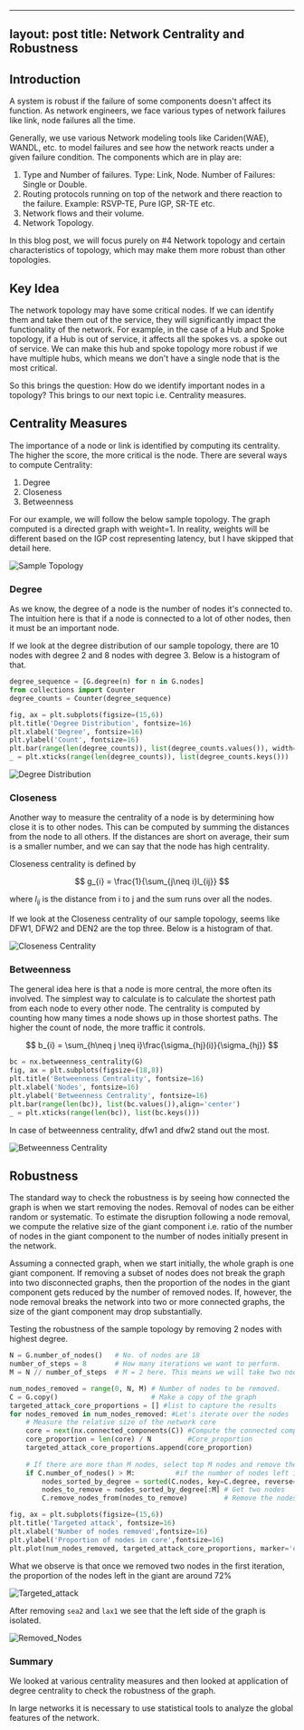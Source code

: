   ---
layout: post
title: Network Centrality and Robustness
---
## Introduction
A system is robust if the failure of some components doesn't affect its function. As network engineers, we face various types of network
failures like link, node failures all the time. 

Generally, we use various Network modeling tools like Cariden(WAE), WANDL, etc. to model failures and see how the network reacts
under a given failure condition. The components which are in play are:

1) Type and Number of failures. Type: Link, Node. Number of Failures: Single or Double.
2) Routing protocols running on top of the network and there reaction to the failure. Example: RSVP-TE, Pure IGP, SR-TE etc.
3) Network flows and their volume.
4) Network Topology. 

In this blog post, we will focus purely on #4 Network topology and certain characteristics of topology, which may make them more 
robust than other topologies.

## Key Idea
The network topology may have some critical nodes. If we can identify them and take them out of the service, they will significantly 
impact the functionality of the network. For example, in the case of a Hub and Spoke topology, if a Hub is out of service, it affects
all the spokes vs. a spoke out of service. We can make this hub and spoke topology more robust if we have multiple hubs, which means
we don't have a single node that is the most critical.

So this brings the question: How do we identify important nodes in a topology? This brings to our next topic i.e. Centrality measures.

## Centrality Measures

The importance of a node or link is identified by computing its centrality. The higher the score, the more critical is the node. There 
are several ways to compute Centrality:

1) Degree
2) Closeness
3) Betweenness

For our example, we will follow the below sample topology. The graph computed is a directed graph with weight=1. In reality,
weights will be different based on the IGP cost representing latency, but I have skipped that detail here.

![Sample Topology](/images/post7/backbone_topo.png "Topology")


### Degree
As we know, the degree of a node is the number of nodes it's connected to. The intuition here is that if a node is connected to a lot of 
other nodes, then it must be an important node.

If we look at the degree distribution of our sample topology, there are 10 nodes with degree 2 and 8 nodes with degree 3. Below is a 
histogram of that.

```python
degree_sequence = [G.degree(n) for n in G.nodes]
from collections import Counter
degree_counts = Counter(degree_sequence)

fig, ax = plt.subplots(figsize=(15,6))
plt.title('Degree Distribution', fontsize=16)
plt.xlabel('Degree', fontsize=16)
plt.ylabel('Count', fontsize=16)
plt.bar(range(len(degree_counts)), list(degree_counts.values()), width=.5,align='center',)
_ = plt.xticks(range(len(degree_counts)), list(degree_counts.keys()))
```

![Degree Distribution](/images/post7/degree_distribution.png "Degree Distribution")



### Closeness
Another way to measure the centrality of a node is by determining how close it is to other nodes. This can be computed by summing the 
distances from the node to all others. If the distances are short on average, their sum is a smaller number, and we can say that
the node has high centrality.

Closeness centrality is defined by 

$$
g_{i} = \frac{1}{\sum_{j\neq i}l_{ij}}
$$

where $l_{ij}$ is the distance from i to j and the sum runs over all the nodes.

If we look at the Closeness centrality of our sample topology, seems like DFW1, DFW2 and DEN2 are the top three. Below is a 
histogram of that.


![Closeness Centrality](/images/post7/closeness_centrality.png "Closeness Centrality")


### Betweenness
The general idea here is that a node is more central, the more often its involved. The simplest way to calculate is to calculate 
the shortest path from each node to every other node. The centrality is computed by counting how many times a node shows up in
those shortest paths. The higher the count of node, the more traffic it controls.

$$
b_{i} = \sum_{h\neq j \neq i}\frac{\sigma_{hj}(i)}{\sigma_{hj}}
$$

```python
bc = nx.betweenness_centrality(G)
fig, ax = plt.subplots(figsize=(18,8))
plt.title('Betweenness Centrality', fontsize=16)
plt.xlabel('Nodes', fontsize=16)
plt.ylabel('Betweenness Centrality', fontsize=16)
plt.bar(range(len(bc)), list(bc.values()),align='center')
_ = plt.xticks(range(len(bc)), list(bc.keys()))
```

In case of betweenness centrality, dfw1 and dfw2 stand out the most.

![Betweenness Centrality](/images/post7/betweenness_centrality.png "Betweenness Centrality")

## Robustness
The standard way to check the robustness is by seeing how connected the graph is when we start removing the nodes. Removal of nodes
can be either random or systematic. To estimate the disruption following a node removal, we compute the relative
size of the giant component i.e. ratio of the number of nodes in the giant component to the number of nodes initially present in the network.

Assuming a connected graph, when we start initially, the whole graph is one giant component. If removing a subset of nodes does
not break the graph into two disconnected graphs, then the proportion of the nodes in the giant component gets reduced by the number of removed nodes. 
If, however, the node removal breaks the network into two or more connected graphs, the size of the giant
component may drop substantially. 

Testing the robustness of the sample topology by removing 2 nodes with highest degree.


```python
N = G.number_of_nodes()   # No. of nodes are 18
number_of_steps = 8       # How many iterations we want to perform.
M = N // number_of_steps  # M = 2 here. This means we will take two nodes at a time.

num_nodes_removed = range(0, N, M) # Number of nodes to be removed. 
C = G.copy()                       # Make a copy of the graph
targeted_attack_core_proportions = [] #list to capture the results
for nodes_removed in num_nodes_removed: #Let's iterate over the nodes
    # Measure the relative size of the network core
    core = next(nx.connected_components(C)) #Compute the connected component
    core_proportion = len(core) / N         #Core_proportion 
    targeted_attack_core_proportions.append(core_proportion)
    
    # If there are more than M nodes, select top M nodes and remove them
    if C.number_of_nodes() > M:          #if the number of nodes left is greater than 2
        nodes_sorted_by_degree = sorted(C.nodes, key=C.degree, reverse=True) #Get the highest degree nodes
        nodes_to_remove = nodes_sorted_by_degree[:M] # Get two nodes
        C.remove_nodes_from(nodes_to_remove)         # Remove the nodes

fig, ax = plt.subplots(figsize=(15,6))
plt.title('Targeted attack', fontsize=16)
plt.xlabel('Number of nodes removed',fontsize=16)
plt.ylabel('Proportion of nodes in core',fontsize=16)
plt.plot(num_nodes_removed, targeted_attack_core_proportions, marker='o')
```

What we observe is that once we removed two nodes in the first iteration, the proportion of the nodes left in the giant are around 72%

![Targeted_attack](/images/post7/targeted_attack.png "Targeted Attack")


After removing `sea2` and `lax1` we see that the left side of the graph is isolated.

![Removed_Nodes](/images/post7/removed_nodes.png "Removed Nodes")


### Summary 
We looked at various centrality measures and then looked at application of degree centrality to check the robustness of the graph.

In large networks it is necessary to use statistical tools to analyze the global features of the network. 
